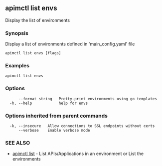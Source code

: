 ## apimctl list envs

Display the list of environments

### Synopsis


Display a list of environments defined in 'main_config.yaml' file

```
apimctl list envs [flags]
```

### Examples

```
apimctl list envs
```

### Options

```
      --format string   Pretty-print environments using go templates
  -h, --help            help for envs
```

### Options inherited from parent commands

```
  -k, --insecure   Allow connections to SSL endpoints without certs
      --verbose    Enable verbose mode
```

### SEE ALSO
* [apimctl list](apimctl_list.md)	 - List APIs/Applications in an environment or List the environments

